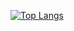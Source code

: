 [![Top Langs](https://github-readme-stats.vercel.app/api/top-langs/?username=sergio-lp&count_private=true&theme=tokyonight)](https://sergio-lp.github.io)
